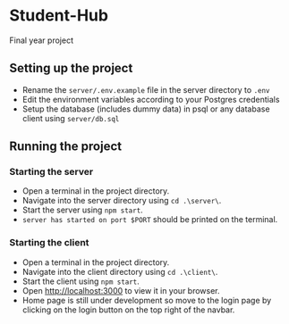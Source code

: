 # Student-Hub

Final year project

## Setting up the project

- Rename the `server/.env.example` file in the server directory to `.env`
- Edit the environment variables according to your Postgres credentials
- Setup the database (includes dummy data) in psql or any database client using `server/db.sql`

## Running the project

### Starting the server

- Open a terminal in the project directory.
- Navigate into the server directory using `cd .\server\`.
- Start the server using `npm start`.
- `server has started on port $PORT` should be printed on the terminal.

### Starting the client

- Open a terminal in the project directory.
- Navigate into the client directory using `cd .\client\`.
- Start the client using `npm start`.
- Open [http://localhost:3000](http://localhost:3000) to view it in your browser.
- Home page is still under development so move to the login page by clicking on the login button on the top right of the navbar.
